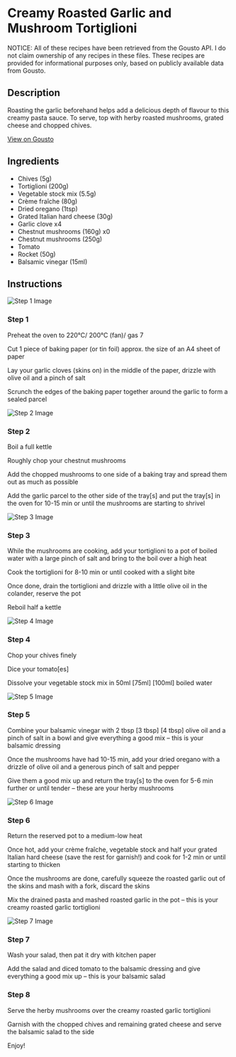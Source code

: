 # Creamy Roasted Garlic and Mushroom Tortiglioni

NOTICE: All of these recipes have been retrieved from the Gousto API. I do not claim ownership of any recipes in these files. These recipes are provided for informational purposes only, based on publicly available data from Gousto.

## Description

Roasting the garlic beforehand helps add a delicious depth of flavour to this creamy pasta sauce. To serve, top with herby roasted mushrooms, grated cheese and chopped chives.

[View on Gousto](https://www.gousto.co.uk/recipes/cookbook/creamy-roasted-garlic-and-mushroom-tortiglioni)

## Ingredients

- Chives (5g)
- Tortiglioni (200g)
- Vegetable stock mix (5.5g)
- Crème fraîche (80g)
- Dried oregano (1tsp)
- Grated Italian hard cheese (30g)
- Garlic clove x4
- Chestnut mushrooms (160g) x0
- Chestnut mushrooms (250g)
- Tomato
- Rocket (50g)
- Balsamic vinegar (15ml)

## Instructions

![Step 1 Image](https://production-media.gousto.co.uk/cms/recipe-step-image/step-1-1630417506927-x200.jpg)

### Step 1

Preheat the oven to 220°C/ 200°C (fan)/ gas 7

Cut 1 piece of baking paper (or tin foil) approx. the size of an A4 sheet of paper

Lay your garlic cloves (skins on) in the middle of the paper, drizzle with olive oil and a pinch of salt

Scrunch the edges of the baking paper together around the garlic to form a sealed parcel

![Step 2 Image](https://production-media.gousto.co.uk/cms/recipe-step-image/step-2-1630417515569-x200.jpg)

### Step 2

Boil a full kettle

Roughly chop your chestnut mushrooms

Add the chopped mushrooms to one side of a baking tray and spread them out as much as possible

Add the garlic parcel to the other side of the tray[s] and put the tray[s] in the oven for 10-15 min or until the mushrooms are starting to shrivel

![Step 3 Image](https://production-media.gousto.co.uk/cms/recipe-step-image/Step-3-1630417516875-x200.jpg)

### Step 3

While the mushrooms are cooking, add your tortiglioni to a pot of boiled water with a large pinch of salt and bring to the boil over a high heat

Cook the tortiglioni for 8-10 min or until cooked with a slight bite

Once done, drain the tortiglioni and drizzle with a little olive oil in the colander, reserve the pot

Reboil half a kettle

![Step 4 Image](https://production-media.gousto.co.uk/cms/recipe-step-image/Step-4-1630417521734-x200.jpg)

### Step 4

Chop your chives finely

Dice your tomato[es]

Dissolve your vegetable stock mix in 50ml <span class="text-purple">[75ml]</span> <span class="text-danger">[100ml]</span> boiled water

![Step 5 Image](https://production-media.gousto.co.uk/cms/recipe-step-image/step-5-1630417528035-x200.jpg)

### Step 5

Combine your balsamic vinegar with 2 tbsp<span class="text-danger"> <span class="text-purple">[3 tbsp]</span> [4 tbsp]</span> olive oil and a pinch of salt in a bowl and give everything a good mix – this is your balsamic dressing

Once the mushrooms have had 10-15 min, add your dried oregano with a drizzle of olive oil and a generous pinch of salt and pepper

Give them a good mix up and return the tray[s] to the oven for 5-6 min further or until tender – these are your herby mushrooms

![Step 6 Image](https://production-media.gousto.co.uk/cms/recipe-step-image/Step-6-1630417533331-x200.jpg)

### Step 6

Return the reserved pot to a medium-low heat

Once hot, add your crème fraîche, vegetable stock and half your grated Italian hard cheese (save the rest for garnish!) and cook for 1-2 min or until starting to thicken

Once the mushrooms are done, carefully squeeze the roasted garlic out of the skins and mash with a fork, discard the skins

Mix the drained pasta and mashed roasted garlic in the pot – this is your creamy roasted garlic tortiglioni

![Step 7 Image](https://production-media.gousto.co.uk/cms/recipe-step-image/step-7-1630417538688-x200.jpg)

### Step 7

Wash your salad, then pat it dry with kitchen paper

Add the salad and diced tomato to the balsamic dressing and give everything a good mix up – this is your balsamic salad

### Step 8

Serve the herby mushrooms over the creamy roasted garlic tortiglioni

Garnish with the chopped chives and remaining grated cheese and serve the balsamic salad to the side

Enjoy!

